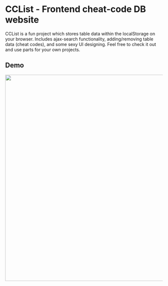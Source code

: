 
# CCList - Frontend cheat-code DB website

CCList is a fun project which stores table data within the localStorage on your browser.
Includes ajax-search functionality, adding/removing table data (cheat codes), and some sexy UI designing. Feel free to check it out and use parts for your own projects.


## Demo

<img src="https://i.ibb.co/B46fdKK/ezgif-com-gif-maker-35.gif" align="center" width="660px" height="auto">
